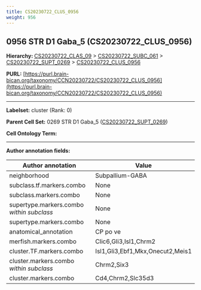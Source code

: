 ```yaml
---
title: CS20230722_CLUS_0956
weight: 956
---
```

## 0956 STR D1 Gaba_5 (CS20230722_CLUS_0956)
<b>Hierarchy: </b>
[CS20230722_CLAS_09](../CS20230722_CLAS_09) >
[CS20230722_SUBC_061](../CS20230722_SUBC_061) >
[CS20230722_SUPT_0269](../CS20230722_SUPT_0269) >
[CS20230722_CLUS_0956](../CS20230722_CLUS_0956)

**PURL:** [https://purl.brain-bican.org/taxonomy/CCN20230722/CS20230722_CLUS_0956](https://purl.brain-bican.org/taxonomy/CCN20230722/CS20230722_CLUS_0956)

---


**Labelset:** cluster (Rank: 0)

**Parent Cell Set:** 0269 STR D1 Gaba_5 ([CS20230722_SUPT_0269](../CS20230722_SUPT_0269))



**Cell Ontology Term:** 

[MARKER GENES.]: #


---

[TRANSFERRED ANNOTATIONS.]: #


[AUTHOR ANNOTATION FIELDS.]: #


**Author annotation fields:**

| Author annotation | Value |
|-------------------|-------|
|neighborhood|Subpallium-GABA|
|subclass.tf.markers.combo|None|
|subclass.markers.combo|None|
|supertype.markers.combo _within subclass_|None|
|supertype.markers.combo|None|
|anatomical_annotation|CP po ve|
|merfish.markers.combo|Clic6,Gli3,Isl1,Chrm2|
|cluster.TF.markers.combo|Isl1,Gli3,Ebf1,Mkx,Onecut2,Meis1|
|cluster.markers.combo _within subclass_|Chrm2,Six3|
|cluster.markers.combo|Cd4,Chrm2,Slc35d3|
